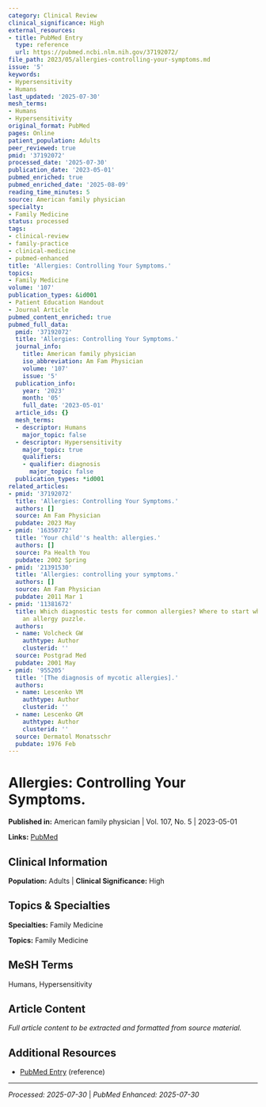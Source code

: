 ```yaml
---
category: Clinical Review
clinical_significance: High
external_resources:
- title: PubMed Entry
  type: reference
  url: https://pubmed.ncbi.nlm.nih.gov/37192072/
file_path: 2023/05/allergies-controlling-your-symptoms.md
issue: '5'
keywords:
- Hypersensitivity
- Humans
last_updated: '2025-07-30'
mesh_terms:
- Humans
- Hypersensitivity
original_format: PubMed
pages: Online
patient_population: Adults
peer_reviewed: true
pmid: '37192072'
processed_date: '2025-07-30'
publication_date: '2023-05-01'
pubmed_enriched: true
pubmed_enriched_date: '2025-08-09'
reading_time_minutes: 5
source: American family physician
specialty:
- Family Medicine
status: processed
tags:
- clinical-review
- family-practice
- clinical-medicine
- pubmed-enhanced
title: 'Allergies: Controlling Your Symptoms.'
topics:
- Family Medicine
volume: '107'
publication_types: &id001
- Patient Education Handout
- Journal Article
pubmed_content_enriched: true
pubmed_full_data:
  pmid: '37192072'
  title: 'Allergies: Controlling Your Symptoms.'
  journal_info:
    title: American family physician
    iso_abbreviation: Am Fam Physician
    volume: '107'
    issue: '5'
  publication_info:
    year: '2023'
    month: '05'
    full_date: '2023-05-01'
  article_ids: {}
  mesh_terms:
  - descriptor: Humans
    major_topic: false
  - descriptor: Hypersensitivity
    major_topic: true
    qualifiers:
    - qualifier: diagnosis
      major_topic: false
  publication_types: *id001
related_articles:
- pmid: '37192072'
  title: 'Allergies: Controlling Your Symptoms.'
  authors: []
  source: Am Fam Physician
  pubdate: 2023 May
- pmid: '16350772'
  title: 'Your child''s health: allergies.'
  authors: []
  source: Pa Health You
  pubdate: 2002 Spring
- pmid: '21391530'
  title: 'Allergies: controlling your symptoms.'
  authors: []
  source: Am Fam Physician
  pubdate: 2011 Mar 1
- pmid: '11381672'
  title: Which diagnostic tests for common allergies? Where to start when you face
    an allergy puzzle.
  authors:
  - name: Volcheck GW
    authtype: Author
    clusterid: ''
  source: Postgrad Med
  pubdate: 2001 May
- pmid: '955205'
  title: '[The diagnosis of mycotic allergies].'
  authors:
  - name: Lescenko VM
    authtype: Author
    clusterid: ''
  - name: Lescenko GM
    authtype: Author
    clusterid: ''
  source: Dermatol Monatsschr
  pubdate: 1976 Feb
---
```


# Allergies: Controlling Your Symptoms.

**Published in:** American family physician | Vol. 107, No. 5 | 2023-05-01

**Links:** [PubMed](https://pubmed.ncbi.nlm.nih.gov/37192072/)

## Clinical Information

**Population:** Adults | **Clinical Significance:** High

## Topics & Specialties

**Specialties:** Family Medicine

**Topics:** Family Medicine

## MeSH Terms

Humans, Hypersensitivity

## Article Content

*Full article content to be extracted and formatted from source material.*

## Additional Resources

- [PubMed Entry](https://pubmed.ncbi.nlm.nih.gov/37192072/) (reference)

---

*Processed: 2025-07-30* | *PubMed Enhanced: 2025-07-30*
